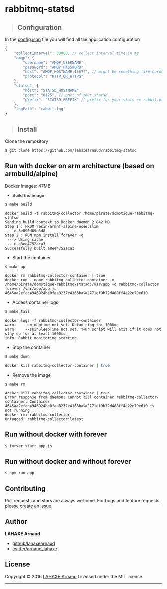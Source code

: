 # rabbitmq-statsd

> ## Configuration

In the [config.json](https://github.com/lahaxearnaud/rabbitmq-statsd/blob/master/config.json) file you will find all the application configuration

```js
{
	"collectInterval": 30000, // collect interval time in ms
	"amqp": {
		"username": "AMQP_USERNAME",
		"password": "AMQP_PASSWORD",
		"host": "AMQP_HOSTNAME:15672", // might be something like heroku.srs.rabbitmq.com/rabbitmq/foobar
		"protocol": "HTTP_OR_HTTPS"
	},
	"statsd": {
		"host": "STATSD_HOSTNAME",
		"port": "8125", // port of your statsd
		"prefix": "STATSD_PREFIX" // prefix for your stats ex rabbit.prod / rabbit.dev
	},
	"logPath": "rabbit.log"
}
```

> ## Install

Clone the remository

```sh
$ git clone https://github.com/lahaxearnaud/rabbitmq-statsd
```

## Run with docker on arm architecture (based on armbuild/alpine)

Docker images: 47MB

- Build the image
```sh
$ make build
```
```
docker build -t rabbitmq-collector /home/pirate/domotique-rabbitmq-statsd
Sending build context to Docker daemon 2.842 MB
Step 1 : FROM resin/armhf-alpine-node:slim
 ---> 3e890d09a3d8
Step 2 : RUN npm install forever -g
 ---> Using cache
 ---> a8ee4752aca3
Successfully built a8ee4752aca3

```
- Start the container
```sh
$ make up
```
```
docker rm rabbitmq-collector-container | true
docker run --name rabbitmq-collector-container -v /home/pirate/domotique-rabbitmq-statsd:/var/app -d rabbitmq-collector forever /var/app/app.js
4645aa2efcc4946924be0faa8237e4163ba5a2771ef9b72d488ff4e22e79e610
```

- Access container logs
```sh
$ make tail
```
```
docker logs -f rabbitmq-collector-container
warn:    --minUptime not set. Defaulting to: 1000ms
warn:    --spinSleepTime not set. Your script will exit if it does not stay up for at least 1000ms
info: Rabbit monitoring starting

```

- Stop the container
```sh
$ make down

docker kill rabbitmq-collector-container | true

```

- Remove the image
```sh
$ make rm
```
```
docker kill rabbitmq-collector-container | true
Error response from daemon: Cannot kill container rabbitmq-collector-container: Container 4645aa2efcc4946924be0faa8237e4163ba5a2771ef9b72d488ff4e22e79e610 is not running
docker rmi rabbitmq-collector
Untagged: rabbitmq-collector:latest

```

## Run without docker with forever

```sh
$ forver start app.js

```

## Run without docker and without forever

```sh
$ npm run app

```

## Contributing

Pull requests and stars are always welcome. For bugs and feature requests, [please create an issue](https://github.com/lahaxearnaud/rabbitmq-statsd/issues)

## Author

**LAHAXE Arnaud**

* [github/lahaxearnaud](https://github.com/lahaxearnaud)
* [twitter/arnaud_lahaxe](http://twitter.com/arnaud_lahaxe)

## License

Copyright © 2016 [LAHAXE Arnaud]()
Licensed under the MIT license.

***
